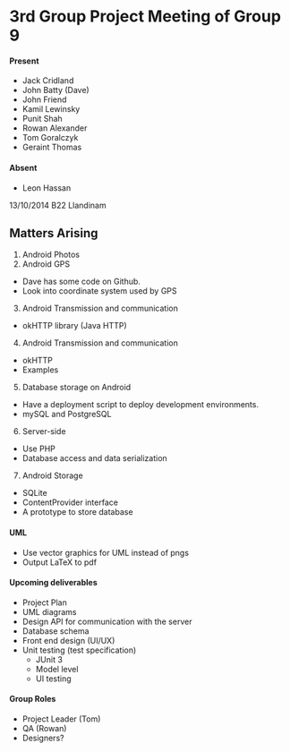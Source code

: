 3rd Group Project Meeting of Group 9
====================================

#### Present ####
- Jack Cridland
- John Batty (Dave)
- John Friend
- Kamil Lewinsky
- Punit Shah
- Rowan Alexander
- Tom Goralczyk
- Geraint Thomas

#### Absent ####
- Leon Hassan

13/10/2014 B22 Llandinam

Matters Arising
---------------
1. Android Photos
2. Android GPS
  - Dave has some code on Github.
  - Look into coordinate system used by GPS
3. Android Transmission and communication
  - okHTTP library (Java HTTP)
4. Android Transmission and communication
  - okHTTP
  - Examples
5. Database storage on Android
  - Have a deployment script to deploy development environments.
  - mySQL and PostgreSQL
6. Server-side
  - Use PHP
  - Database access and data serialization
7. Android Storage
 - SQLite
 - ContentProvider interface
 - A prototype to store database

#### UML ####
  - Use vector graphics for UML instead of pngs
- Output LaTeX to pdf


#### Upcoming deliverables ####
  - Project Plan
  - UML diagrams
  - Design API for communication with the server
  - Database schema
  - Front end design (UI/UX)
  - Unit testing (test specification)
    - JUnit 3
    - Model level
    - UI testing

#### Group Roles ####
- Project Leader (Tom)
- QA (Rowan)
- Designers?
